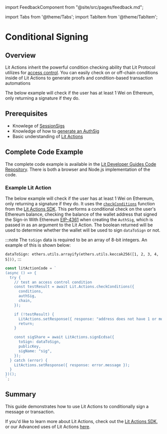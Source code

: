 import FeedbackComponent from "@site/src/pages/feedback.md";

import Tabs from '@theme/Tabs';
import TabItem from '@theme/TabItem';

# Conditional Signing

## Overview
Lit Actions inherit the powerful condition checking ability that Lit Protocol utilizes for [access control](../access-control/intro). You can easily check on or off-chain conditions inside of Lit Actions to generate proofs and condition-based transaction automations

The below example will check if the user has at least 1 Wei on Ethereum, only returning a signature if they do.

## Prerequisites

- Knowlege of [SessionSigs](../authentication/session-sigs/intro)
- Knowledge of how to [generate an AuthSig](../migrations/6.0.0.md#generate-an-authsig)
- Basic understanding of [Lit Actions](../serverless-signing/quick-start)

## Complete Code Example
The complete code example is available in the [Lit Developer Guides Code Repository](https://github.com/LIT-Protocol/developer-guides-code/tree/master/conditional-signing). There is both a browser and Node.js implementation of the code.

### Example Lit Action

The below example will check if the user has at least 1 Wei on Ethereum, only returning a signature if they do. It uses the [`checkConditions`](https://actions-docs.litprotocol.com/#checkconditions) function from the [Lit Actions SDK](https://actions-docs.litprotocol.com/). This performs a conditional check on the user's Ethereum balance, checking the balance of the wallet address that signed the Sign-in With Ethereum [EIP-4361](https://eips.ethereum.org/EIPS/eip-4361) when creating the `AuthSig`, which is passed in as an argument to the Lit Action. The boolean returned will be used to determine whether the wallet will be used to sign `dataToSign` or not. 

:::note
The `toSign` data is required to be an array of 8-bit integers. An example of this is shown below:

```dataToSign: ethers.utils.arrayify(ethers.utils.keccak256([1, 2, 3, 4, 5])),```
:::

```jsx
const litActionCode = `
(async () => {
  try {
    // test an access control condition
    const testResult = await Lit.Actions.checkConditions({
      conditions,
      authSig,
      chain,
    });

    if (!testResult) {
      LitActions.setResponse({ response: "address does not have 1 or more Wei on Ethereum Mainnet" });
      return;
    }

    const sigShare = await LitActions.signEcdsa({
      toSign: dataToSign,
      publicKey,
      sigName: "sig",
    });
  } catch (error) {
    LitActions.setResponse({ response: error.message });
  }
})();
`;
```

## Summary
This guide demonstrates how to use Lit Actions to conditionally sign a message or transaction.

If you'd like to learn more about Lit Actions, check out the [Lit Actions SDK](https://actions-docs.litprotocol.com/), or our Advanced uses of Lit Actions [here](https://developer.litprotocol.com/category/advanced-topics-1).

<FeedbackComponent/>
